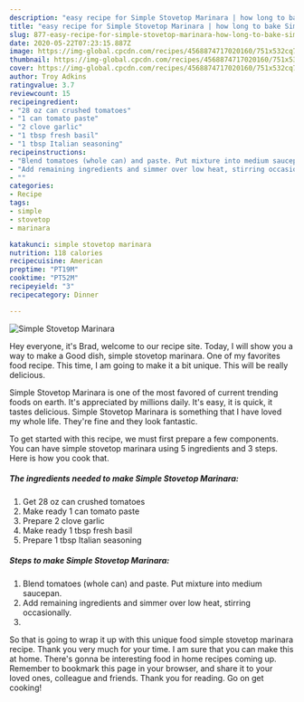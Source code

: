 ```yaml
---
description: "easy recipe for Simple Stovetop Marinara | how long to bake Simple Stovetop Marinara"
title: "easy recipe for Simple Stovetop Marinara | how long to bake Simple Stovetop Marinara"
slug: 877-easy-recipe-for-simple-stovetop-marinara-how-long-to-bake-simple-stovetop-marinara
date: 2020-05-22T07:23:15.887Z
image: https://img-global.cpcdn.com/recipes/4568874717020160/751x532cq70/simple-stovetop-marinara-recipe-main-photo.jpg
thumbnail: https://img-global.cpcdn.com/recipes/4568874717020160/751x532cq70/simple-stovetop-marinara-recipe-main-photo.jpg
cover: https://img-global.cpcdn.com/recipes/4568874717020160/751x532cq70/simple-stovetop-marinara-recipe-main-photo.jpg
author: Troy Adkins
ratingvalue: 3.7
reviewcount: 15
recipeingredient:
- "28 oz can crushed tomatoes"
- "1 can tomato paste"
- "2 clove garlic"
- "1 tbsp fresh basil"
- "1 tbsp Italian seasoning"
recipeinstructions:
- "Blend tomatoes (whole can) and paste. Put mixture into medium saucepan."
- "Add remaining ingredients and simmer over low heat, stirring occasionally."
- ""
categories:
- Recipe
tags:
- simple
- stovetop
- marinara

katakunci: simple stovetop marinara 
nutrition: 118 calories
recipecuisine: American
preptime: "PT19M"
cooktime: "PT52M"
recipeyield: "3"
recipecategory: Dinner

---
```



![Simple Stovetop Marinara](https://img-global.cpcdn.com/recipes/4568874717020160/751x532cq70/simple-stovetop-marinara-recipe-main-photo.jpg)

Hey everyone, it's Brad, welcome to our recipe site. Today, I will show you a way to make a Good dish, simple stovetop marinara. One of my favorites food recipe. This time, I am going to make it a bit unique. This will be really delicious.

Simple Stovetop Marinara is one of the most favored of current trending foods on earth. It's appreciated by millions daily. It's easy, it is quick, it tastes delicious. Simple Stovetop Marinara is something that I have loved my whole life. They're fine and they look fantastic.




To get started with this recipe, we must first prepare a few components. You can have simple stovetop marinara using 5 ingredients and 3 steps. Here is how you cook that.

<!--inarticleads1-->

##### The ingredients needed to make Simple Stovetop Marinara:

1. Get 28 oz can crushed tomatoes
1. Make ready 1 can tomato paste
1. Prepare 2 clove garlic
1. Make ready 1 tbsp fresh basil
1. Prepare 1 tbsp Italian seasoning




<!--inarticleads2-->

##### Steps to make Simple Stovetop Marinara:

1. Blend tomatoes (whole can) and paste. Put mixture into medium saucepan.
1. Add remaining ingredients and simmer over low heat, stirring occasionally.
1. 




So that is going to wrap it up with this unique food simple stovetop marinara recipe. Thank you very much for your time. I am sure that you can make this at home. There's gonna be interesting food in home recipes coming up. Remember to bookmark this page in your browser, and share it to your loved ones, colleague and friends. Thank you for reading. Go on get cooking!
